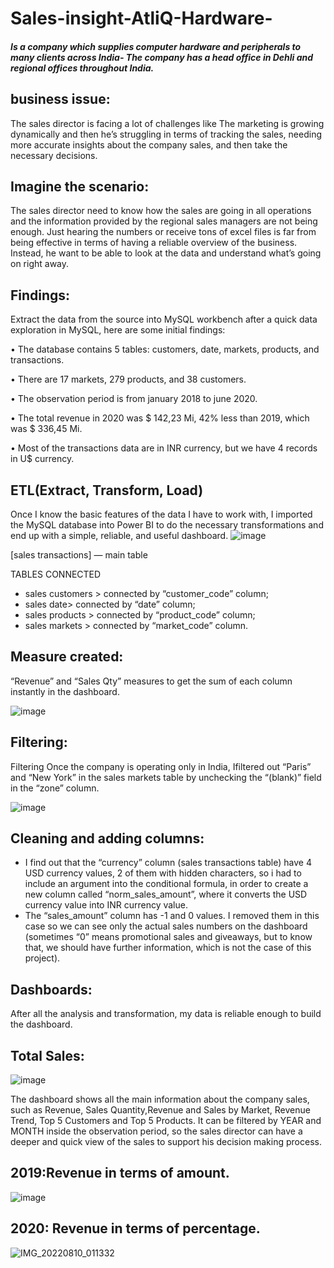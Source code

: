 # Sales-insight-AtliQ-Hardware-

##### Is a company which supplies computer hardware and peripherals to many clients across India- The company has a head office in Dehli and regional offices throughout India.

## business issue:
The sales director is facing a lot of challenges like
The marketing is growing dynamically and then he’s struggling in terms of tracking the sales, needing more accurate insights about the company sales, and then take the necessary decisions.

## Imagine the scenario:

The sales director need to know how the sales are going in all operations and the information provided by the regional sales managers are not being enough.
Just hearing the numbers or receive tons of excel files is far from being effective in terms of having a reliable overview of the business.
Instead, he want to be able to  look at the data and understand what’s going on right away.

## Findings:
Extract the data from the source into MySQL workbench after a quick data exploration in MySQL, here are some initial findings:

• The database contains 5 tables: customers, date, markets, products, and transactions.

• There are 17 markets, 279 products, and 38 customers.

• The observation period is from january 2018 to june 2020.

• The total revenue in 2020 was $ 142,23 Mi, 42% less than 2019, which was $ 336,45 Mi.

• Most of the transactions data are in INR currency, but we have 4 records in U$ currency.

## ETL(Extract, Transform, Load)

Once I know the basic features of the data I have to work with, I imported the MySQL database into Power BI to do the necessary transformations and end up with a simple, reliable, and useful dashboard.
 ![image](https://user-images.githubusercontent.com/110671572/183743394-084c6d0d-bacd-439a-88e0-3213582809d0.png)

[sales transactions] — main table

TABLES CONNECTED
- sales customers > connected by “customer_code” column;
- sales date> connected by “date” column;
- sales products > connected by “product_code” column;
- sales markets > connected by “market_code” column.

## Measure created:
“Revenue” and “Sales Qty” measures to get the sum of each column instantly in the dashboard.

 ![image](https://user-images.githubusercontent.com/110671572/183744238-860392f0-5157-4cbb-a609-bc08204ade60.png)

## Filtering:

Filtering
Once the company is operating only in India, Ifiltered out “Paris” and “New York” in the sales markets table by unchecking the “(blank)” field in the “zone” column.

 ![image](https://user-images.githubusercontent.com/110671572/183744840-a42e3b00-e1f2-4e04-a28c-0d489918b831.png)

## Cleaning and adding columns:
- I find out that the “currency” column (sales transactions table) have 4 USD currency values, 2 of them with hidden characters, so i had to include an argument into the conditional formula, in order to create a new column called “norm_sales_amount”, where it converts the USD currency value into INR currency value.
- The “sales_amount” column has -1 and 0 values. I removed them in this case so we can see only the actual sales numbers on the dashboard (sometimes “0” means promotional sales and giveaways, but to know that, we should have further information, which is not the case of this project).

## Dashboards: 
After all the analysis and transformation, my data is reliable enough to build the dashboard.

## Total Sales:

![image](https://user-images.githubusercontent.com/110671572/183747780-d944d9f0-eacb-47d1-9e50-7b4d12db6912.png)

The dashboard shows all the main information about the company sales, such as Revenue, Sales Quantity,Revenue and Sales by Market, Revenue Trend, Top 5 Customers and Top 5 Products.
It can be filtered by YEAR and MONTH inside the observation period, so the sales director can have a deeper and quick view of the sales to support his decision making process.

## 2019:Revenue in terms of amount.
![image](https://user-images.githubusercontent.com/110671572/183749006-218c4600-5a93-4130-aab4-8773d35519c4.png)


## 2020: Revenue in terms of percentage.
![IMG_20220810_011332](https://user-images.githubusercontent.com/110671572/183750437-474c2761-82ba-4191-b413-1b7ca80b17a9.jpg)
